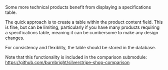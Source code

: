 Some more technical products benefit from displaying a specifications table.

The quick approach is to create a table within the product content field. This is fine, but can be limiting, particularly if you have many products requiring a specifications table, meaning it can be cumbersome to make any design changes.

For consistency and flexiblity, the table should be stored in the database.

Note that this functionality is included in the comparison submodule: https://github.com/burnbright/silverstripe-shop-comparison